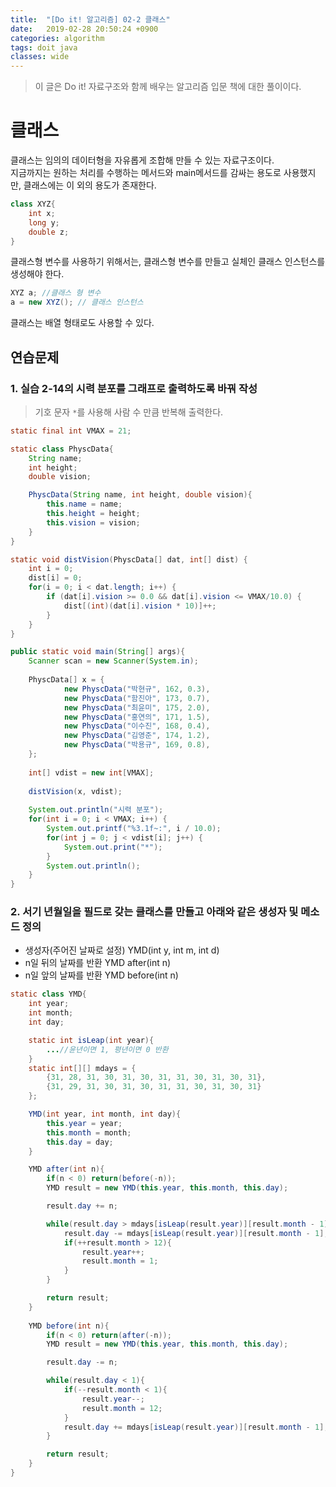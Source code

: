 ```yaml
---
title:  "[Do it! 알고리즘] 02-2 클래스"
date:   2019-02-28 20:50:24 +0900
categories: algorithm
tags: doit java
classes: wide
---
```


> 이 글은 Do it! 자료구조와 함께 배우는 알고리즘 입문 책에 대한 풀이이다.

# 클래스

클래스는 임의의 데이터형을 자유롭게 조합해 만들 수 있는 자료구조이다.  
지금까지는 원하는 처리를 수행하는 메서드와 main메서드를 감싸는 용도로 사용했지만, 클래스에는 이 외의 용도가 존재한다.

```java
class XYZ{
	int x;
	long y;
	double z;
}
```

클래스형 변수를 사용하기 위해서는, 클래스형 변수를 만들고 실체인 클래스 인스턴스를 생성해야 한다.

```java
XYZ a; //클래스 형 변수
a = new XYZ(); // 클래스 인스턴스
```

클래스는 배열 형태로도 사용할 수 있다. 

## 연습문제

### 1. 실습 2-14의 시력 분포를 그래프로 출력하도록 바꿔 작성

> 기호 문자 `*`를 사용해 사람 수 만큼 반복해 출력한다.

```java
static final int VMAX = 21;

static class PhyscData{
	String name;
	int height;
	double vision;

	PhyscData(String name, int height, double vision){
		this.name = name;
		this.height = height;
		this.vision = vision;
	}
}

static void distVision(PhyscData[] dat, int[] dist) {
	int i = 0;
	dist[i] = 0;
	for(i = 0; i < dat.length; i++) {
		if (dat[i].vision >= 0.0 && dat[i].vision <= VMAX/10.0) {
			dist[(int)(dat[i].vision * 10)]++;
		}
	}
}

public static void main(String[] args){
	Scanner scan = new Scanner(System.in);
	
	PhyscData[] x = {
			new PhyscData("박현규", 162, 0.3),
			new PhyscData("함진아", 173, 0.7),
			new PhyscData("최윤미", 175, 2.0),
			new PhyscData("홍연의", 171, 1.5),
			new PhyscData("이수진", 168, 0.4),
			new PhyscData("김영준", 174, 1.2),
			new PhyscData("박용규", 169, 0.8),
	};
	
	int[] vdist = new int[VMAX];
	
	distVision(x, vdist);
	
	System.out.println("시력 분포");
	for(int i = 0; i < VMAX; i++) {
		System.out.printf("%3.1f~:", i / 10.0);
		for(int j = 0; j < vdist[i]; j++) {
			System.out.print("*");
		}
		System.out.println();
	}
}
```

### 2. 서기 년월일을 필드로 갖는 클래스를 만들고 아래와 같은 생성자 및 메소드 정의

- 생성자(주어진 날짜로 설정) 
YMD(int y, int m, int d)
- n일 뒤의 날짜를 반환
YMD after(int n)
- n일 앞의 날짜를 반환
YMD before(int n)

```java
static class YMD{
	int year;
	int month;
	int day;

	static int isLeap(int year){
		...//윤년이면 1, 평년이면 0 반환
	}
	static int[][] mdays = {
		{31, 28, 31, 30, 31, 30, 31, 31, 30, 31, 30, 31},
		{31, 29, 31, 30, 31, 30, 31, 31, 30, 31, 30, 31}
	};

	YMD(int year, int month, int day){
		this.year = year;
		this.month = month;
		this.day = day;
	}

	YMD after(int n){
		if(n < 0) return(before(-n));
		YMD result = new YMD(this.year, this.month, this.day);

		result.day += n;

		while(result.day > mdays[isLeap(result.year)][result.month - 1]){
			result.day -= mdays[isLeap(result.year)][result.month - 1];
			if(++result.month > 12){
				result.year++;
				result.month = 1;
			}
		}

		return result;
	}
	
	YMD before(int n){
		if(n < 0) return(after(-n));
		YMD result = new YMD(this.year, this.month, this.day);

		result.day -= n;

		while(result.day < 1){
			if(--result.month < 1){
				result.year--;
				result.month = 12;
			}
			result.day += mdays[isLeap(result.year)][result.month - 1];
		}

		return result;
	}
}
```
